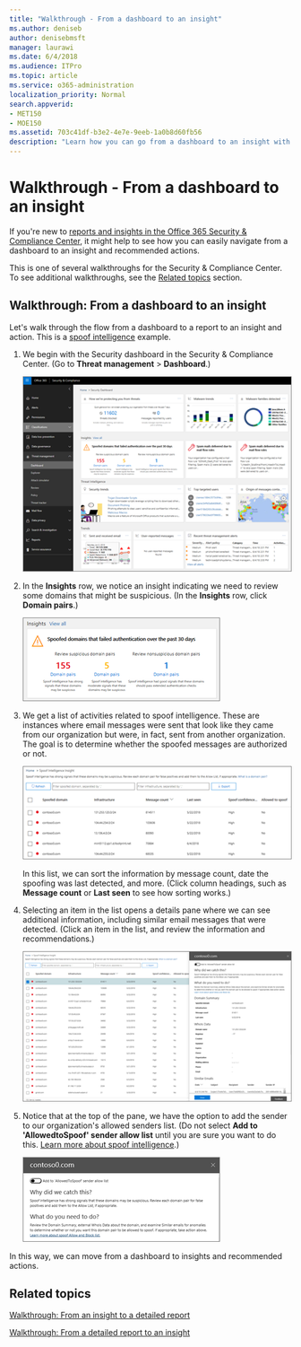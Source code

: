 ```yaml
---
title: "Walkthrough - From a dashboard to an insight"
ms.author: deniseb
author: denisebmsft
manager: laurawi
ms.date: 6/4/2018
ms.audience: ITPro
ms.topic: article
ms.service: o365-administration
localization_priority: Normal
search.appverid:
- MET150
- MOE150
ms.assetid: 703c41df-b3e2-4e7e-9eeb-1a0b8d60fb56
description: "Learn how you can go from a dashboard to an insight with recommended actions in the Security &amp; Compliance Center."
---
```


# Walkthrough - From a dashboard to an insight

If you're new to [reports and insights in the Office 365 Security &amp; Compliance Center](reports-and-insights-in-security-and-compliance.md), it might help to see how you can easily navigate from a dashboard to an insight and recommended actions. 
  
This is one of several walkthroughs for the Security &amp; Compliance Center. To see additional walkthroughs, see the [Related topics](#related-topics) section. 
  
## Walkthrough: From a dashboard to an insight

Let's walk through the flow from a dashboard to a report to an insight and action. This is a [spoof intelligence](learn-about-spoof-intelligence.md) example. 
  
1. We begin with the Security dashboard in the Security &amp; Compliance Center. (Go to **Threat management** \> **Dashboard**.)
    
    ![In the Security &amp; Compliance Center, choose Threat management \> Dashboard](media/05a38660-eb13-4960-a266-11809c453d95.png)
  
2. In the **Insights** row, we notice an insight indicating we need to review some domains that might be suspicious. (In the **Insights** row, click **Domain pairs**.)
    
    ![The Insights row mentions potential spoofing concerns](media/dd1d0cb3-3201-45d7-b41d-18a0944fe85d.png)
  
3. We get a list of activities related to spoof intelligence. These are instances where email messages were sent that look like they came from our organization but were, in fact, sent from another organization. The goal is to determine whether the spoofed messages are authorized or not.
    
    ![Spoof intelligence insights](media/a2e2b4fd-0c1e-499f-8401-cf3089da82fa.png)
  
    In this list, we can sort the information by message count, date the spoofing was last detected, and more. (Click column headings, such as **Message count** or **Last seen** to see how sorting works.) 
    
4. Selecting an item in the list opens a details pane where we can see additional information, including similar email messages that were detected. (Click an item in the list, and review the information and recommendations.)
    
    ![Selecting an item opens a details pane](media/7ad1faa5-6ca2-474e-a609-eb275e0a8e59.png)
  
5. Notice that at the top of the pane, we have the option to add the sender to our organization's allowed senders list. (Do not select **Add to 'AllowedtoSpoof' sender allow list** until you are sure you want to do this. [Learn more about spoof intelligence](learn-about-spoof-intelligence.md).)
    
    ![You can authorize a sender](media/caf0c20a-6047-486d-8060-5a229a3de49f.png)
  
In this way, we can move from a dashboard to insights and recommended actions.
  
## Related topics

[Walkthrough: From an insight to a detailed report](from-an-insight-to-a-detailed-report.md)
  
[Walkthrough: From a detailed report to an insight](from-a-detailed-report-to-an-insight.md)
  

